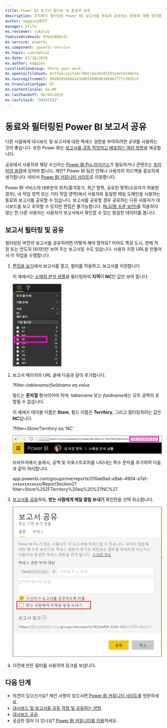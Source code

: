 ```yaml
---
title: Power BI 보고서 필터링 및 동료와 공유
description: 조직에서 필터링된 Power BI 보고서를 동료와 공유하는 방법에 대해 알아봅니다.
author: maggiesMSFT
manager: kfile
ms.reviewer: lukaszp
featuredvideoid: 0tUwn8DHo3s
ms.service: powerbi
ms.component: powerbi-service
ms.topic: conceptual
ms.date: 01/18/2018
ms.author: maggies
LocalizationGroup: Share your work
ms.openlocfilehash: bc5fe4c1e1fedc700fcbadd182f01e9e50348e3e
ms.sourcegitcommit: 80d6b45eb84243e801b60b9038b9bff77c30d5c8
ms.translationtype: HT
ms.contentlocale: ko-KR
ms.lasthandoff: 06/04/2018
ms.locfileid: "34257232"
---
```

# <a name="share-a-filtered-power-bi-report-with-your-coworkers"></a>동료와 필터링된 Power BI 보고서 공유
다른 사람에게 대시보드 및 보고서에 대한 액세스 권한을 부여하려면 *공유*를 사용하는 것이 좋습니다. 또한 Power BI는 [보고서를 공동 작업하고 배포하는 여러 방법](service-how-to-collaborate-distribute-dashboards-reports.md)을 제공합니다.

공유에서 사용자와 해당 수신자는 [Power BI Pro 라이선스](service-free-vs-pro.md)가 필요하거나 콘텐츠는 [프리미엄 용량](service-premium.md)에 있어야 합니다. 제안? Power BI 팀은 언제나 사용자의 피드백을 중요하게 생각합니다. 따라서 [Power BI 커뮤니티 사이트](https://community.powerbi.com/)로 이동합니다.

Power BI 서비스의 대부분의 위치(즐겨찾기, 최근 항목, 공유한 항목(소유자가 허용한 경우), 내 작업 영역 또는 기타 작업 영역)에서 사용자와 동일한 메일 도메인을 사용하는 동료와 보고서를 공유할 수 있습니다. 보고서를 공유할 경우 공유하는 다른 사용자가 대시보드를 보고 조작할 수 있지만 편집은 불가능합니다. [RLS(행 수준 보안)](service-admin-rls.md)를 적용하지 않는 한 다른 사용자는 사용자가 보고서에서 확인할 수 있는 동일한 데이터를 봅니다. 

## <a name="filter-and-share-a-report"></a>보고서 필터링 및 공유
필터링된 버전의 보고서를 공유하려면 어떻게 해야 할까요? 아마도 특정 도시, 판매 직원 또는 연도의 데이터만 보여 주는 보고서일 수도 있습니다. 사용자 지정 URL을 만들어서 이 작업을 수행합니다.

1. [편집용 보기](service-reading-view-and-editing-view.md)에서 보고서를 열고, 필터를 적용하고, 보고서를 저장합니다.
   
   이 예에서는 [소매점 분석 샘플](sample-tutorial-connect-to-the-samples.md)을 필터링하여 **지역**이 **NC**인 값만 보여 줍니다.
   
   ![필터 창 보고](media/service-share-reports/power-bi-filter-report2.png)
2. 보고서 페이지의 URL 끝에 다음과 같이 추가합니다.
   
   ?filter=*tablename*/*fieldname* eq *value*
   
    필드는 **문자열** 형식이어야 하며, *tablename* 또는 *fieldname*에는 모두 공백이 포함될 수 없습니다.
   
   이 예에서 테이블 이름은 **Store**, 필드 이름은 **Territory**, 그리고 필터링하려는 값은 **NC**입니다.
   
    ?filter=Store/Territory eq 'NC'
   
   ![필터링된 보고서 URL](media/service-share-reports/power-bi-filter-url3.png)
   
   브라우저에서 슬래시, 공백 및 아포스트로피를 나타내는 특수 문자를 추가하여 다음과 같이 처리합니다.
   
   app.powerbi.com/groups/me/reports/010ae9ad-a9ab-4904-a7a1-xxxxxxxxxxxx/ReportSection2?filter=Store%252FTerritory%20eq%20%27NC%27

3. [보고서를 공유](service-share-dashboards.md)하되, **받는 사람에게 메일 알림 보내기** 확인란을 선택 취소합니다. 

    ![보고서 공유 대화 상자](media/service-share-reports/power-bi-share-report-dialog.png)

4. 이전에 만든 필터를 사용하여 링크를 보냅니다.

## <a name="next-steps"></a>다음 단계
* 의견이 있으신가요? 제안 사항이 있으시면 [Power BI 커뮤니티 사이트](https://community.powerbi.com/)를 방문하세요.
* [대시보드 및 보고서를 공동 작업 및 공유하는 방법](service-how-to-collaborate-distribute-dashboards-reports.md)
* [대시보드 공유](service-share-dashboards.md)
* 궁금한 점이 더 있나요? [Power BI 커뮤니티를 이용](http://community.powerbi.com/)하세요.

